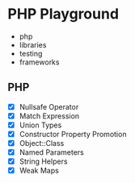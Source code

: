 # PHP Playground
- php
- libraries
- testing
- frameworks

## PHP
- [x] Nullsafe Operator
- [x] Match Expression
- [x] Union Types
- [x] Constructor Property Promotion
- [x] Object::Class
- [x] Named Parameters
- [x] String Helpers
- [x] Weak Maps
